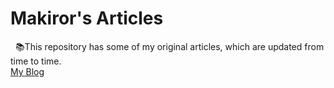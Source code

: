 # Makiror's Articles
&nbsp;&nbsp;📚This repository has some of my original articles, which are updated from time to time.    
[My Blog](http://makiror.xyz/article)

